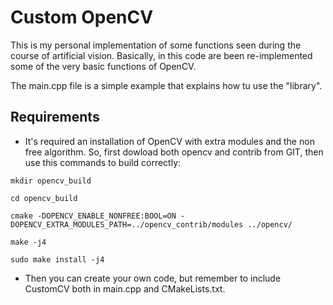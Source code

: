 # Custom OpenCV

This is my personal implementation of some functions seen during the course of artificial vision. 
Basically, in this code are been re-implemented some of the very basic functions of OpenCV.

The main.cpp file is a simple example that explains how tu use the "library".

## Requirements
- It's required an installation of OpenCV with extra modules and the non free algorithm. So, first dowload both opencv and contrib from GIT, then use this commands to build correctly:

```
mkdir opencv_build
```

```
cd opencv_build
```

```
cmake -DOPENCV_ENABLE_NONFREE:BOOL=ON -DOPENCV_EXTRA_MODULES_PATH=../opencv_contrib/modules ../opencv/
```

```
make -j4
```

```
sudo make install -j4
```

- Then you can create your own code, but remember to include CustomCV both in main.cpp and CMakeLists.txt.